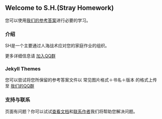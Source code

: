 ## Welcome to S.H.(Stray Homework)

您可以使用[我们的参考答案](https://github.com/CN-Unknown2811270084/CN-Unknown2811270084.github.io/edit/main/README.md)进行必要的学习。

### 介绍

SH是一个主要通过人海战术应对您的家庭作业的组织。

更多详细信息请 [加入QQ群](https://qm.qq.com/cgi-bin/qm/qr?k=or3V2mvzmci0voRdp6AAv9dDxEu-yGLm&jump_from=webapi)

### Jekyll Themes

您可以尝试将您所保留的参考答案文件以 常见图片格式＋书名＋版本 的格式上传至 [我们的QQ群](https://qm.qq.com/cgi-bin/qm/qr?k=or3V2mvzmci0voRdp6AAv9dDxEu-yGLm&jump_from=webapi)

### 支持与联系

页面有问题？你可以试试[查看文档](https://docs.github.com/categories/github-pages-basics/)和[联系作者](https://qm.qq.com/cgi-bin/qm/qr?k=or3V2mvzmci0voRdp6AAv9dDxEu-yGLm&jump_from=webapi)我们将帮助您解决问题。
